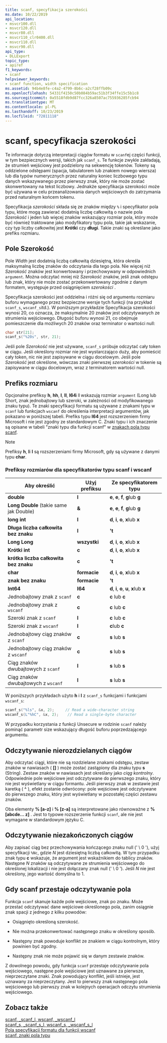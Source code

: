 ```yaml
---
title: scanf, specyfikacja szerokości
ms.date: 10/22/2019
api_location:
- msvcr100.dll
- msvcr120.dll
- msvcr80.dll
- msvcr110_clr0400.dll
- msvcr110.dll
- msvcr90.dll
api_type:
- DLLExport
topic_type:
- apiref
f1_keywords:
- scanf
helpviewer_keywords:
- scanf function, width specification
ms.assetid: 94b4e8fe-c4a2-4799-8b6c-a2cf28ffb09c
ms.openlocfilehash: 54331f4150c50b084b59ac51b3f34ffe15c5b1c8
ms.sourcegitcommit: 0a5518fdb9d87fcc326a8507ac755936285fcb94
ms.translationtype: MT
ms.contentlocale: pl-PL
ms.lasthandoff: 10/23/2019
ms.locfileid: "72811118"
---
```

# <a name="scanf-width-specification"></a>scanf, specyfikacja szerokości

Te informacje dotyczą interpretacji ciągów formatu w `scanf`ej części funkcji, w tym bezpiecznych wersji, takich jak `scanf_s`. Te funkcje zwykle zakładają, że strumień wejściowy jest podzielony na sekwencję tokenów. Tokeny są oddzielone odstępami (spacja, tabulatorem lub znakiem nowego wiersza) lub dla typów numerycznych przez naturalny koniec liczbowego typu danych wskazywanego przez pierwszy znak, który nie może zostać skonwertowany na tekst liczbowy. Jednakże specyfikacja szerokości może być używana w celu przeanalizowania danych wejściowych do zatrzymania przed naturalnym końcem tokenu.

Specyfikacja *szerokości* składa się ze znaków między `%` i specyfikator pola typu, które mogą zawierać dodatnią liczbę całkowitą o nazwie pola *Szerokość* i jeden lub więcej znaków wskazujący rozmiar pola, który może być również traktowane jako modyfikatory typu pola, takie jak wskazanie, czy typ liczby całkowitej jest **Krótki** czy **długi**. Takie znaki są określane jako prefiks rozmiaru.

## <a name="the-width-field"></a>Pole Szerokość

Pole *Width* jest dodatnią liczbą całkowitą dziesiętną, która określa maksymalną liczbę znaków do odczytania dla tego pola. Nie więcej niż *Szerokość* znaków jest konwertowany i przechowywany w odpowiednich `argument`. Można odczytać mniej niż *Szerokość* znaków, jeśli znak odstępu lub znak, który nie może zostać przekonwertowany zgodnie z danym formatem, występuje przed osiągnięciem *szerokości* .

Specyfikacja szerokości jest oddzielna i różni się od argumentu rozmiaru buforu wymaganego przez bezpieczne wersje tych funkcji (na przykład `scanf_s`, `wscanf_s`itd.). W poniższym przykładzie Specyfikacja szerokości wynosi 20, co oznacza, że maksymalnie 20 znaków jest odczytywanych ze strumienia wejściowego. Długość buforu wynosi 21, co obejmuje pomieszczenie dla możliwych 20 znaków oraz terminator o wartości null:

```C
char str[21];
scanf_s("%20s", str, 21);
```

Jeśli pole *Szerokość* nie jest używane, `scanf_s` próbuje odczytać cały token w ciągu. Jeśli określony rozmiar nie jest wystarczająco duży, aby pomieścić cały token, nic nie jest zapisywane w ciągu docelowym. Jeśli pole *Szerokość* jest określone, wówczas znaki pierwszej *szerokości* w tokenie są zapisywane w ciągu docelowym, wraz z terminatorem wartości null.

## <a name="the-size-prefix"></a>Prefiks rozmiaru

Opcjonalne prefiksy **h**, **hh**, **l**, **ll**, **I64**i **l** wskazują rozmiar `argument` (Long lub Short, znak jednobajtowy lub szeroki, w zależności od modyfikowanego znaku typu). Te znaki specyfikacji formatu są używane z znakami typu w `scanf` lub funkcjach `wscanf` do określenia interpretacji argumentów, jak pokazano w poniższej tabeli. Prefiks typu **I64** jest rozszerzeniem firmy Microsoft i nie jest zgodny ze standardowym C. Znaki typu i ich znaczenie są opisane w tabeli "znaki typu dla funkcji scanf" w [znakach pola typu scanf](../c-runtime-library/scanf-type-field-characters.md).

> [!NOTE]
> Prefiksy **h**, **l**i **l** są rozszerzeniami firmy Microsoft, gdy są używane z danymi typu **char**.

### <a name="size-prefixes-for-scanf-and-wscanf-format-type-specifiers"></a>Prefiksy rozmiarów dla specyfikatorów typu scanf i wscanf

|Aby określić|Użyj prefiksu|Ze specyfikatorem typu|
|----------------|----------------|-------------------------|
|**double**|**l**|**e**, **e**, **f**, **g**lub **g**|
|**Long Double** (takie same jak Double)|**&**|**e**, **e**, **f**, **g**lub **g**|
|**long int**|**l**|**d**, **i**, **o**, **x**lub **x**|
|**Długa liczba całkowita bez znaku**|**l**|**'t**|
|**Long Long**|**wszystki**|**d**, **i**, **o**, **x**lub **x**|
|**Krótki int**|**c**|**d**, **i**, **o**, **x**lub **x**|
|**krótka liczba całkowita bez znaku**|**c**|**'t**|
|**char**|**formacie**|**d**, **i**, **o**, **x**lub **x**|
|**znak bez znaku**|**formacie**|**'t**|
|**Int64**|**I64**|**d**, **i**, **o**, **u**, **x**lub **x**|
|Jednobajtowy znak z `scanf`|**c**|**c** lub **c**|
|Jednobajtowy znak z `wscanf`|**c**|**c** lub **c**|
|Szeroki znak z `scanf`|**l**|**c** lub **c**|
|Szeroki znak z `wscanf`|**l**|**c**lub **c**|
|Jednobajtowy ciąg znaków z `scanf`|**c**|**s** lub **s**|
|Jednobajtowy ciąg znaków z `wscanf`|**c**|**s** lub **s**|
|Ciąg znaków dwubajtowych z `scanf`|**l**|**s** lub **s**|
|Ciąg znaków dwubajtowych z `wscanf`|**l**|**s** lub **s**|

W poniższych przykładach użyto **h** i **l** z `scanf_s` funkcjami i funkcjami `wscanf_s`:

```C
scanf_s("%ls", &x, 2);     // Read a wide-character string
wscanf_s(L"%hC", &x, 2);    // Read a single-byte character
```

W przypadku korzystania z funkcji Unsecure w rodzinie `scanf` należy pominąć parametr size wskazujący długość buforu poprzedzającego argumentu.

## <a name="reading-undelimited-strings"></a>Odczytywanie nierozdzielanych ciągów

Aby odczytać ciągi, które nie są rozdzielane znakami odstępu, zestaw znaków w nawiasach ( **[]** ) może zostać zastąpiony dla znaku typu **s** (String). Zestaw znaków w nawiasach jest określany jako *ciąg kontrolny*. Odpowiednie pole wejściowe jest odczytywane do pierwszego znaku, który nie jest wyświetlany w ciągu formantu. Jeśli pierwszy znak w zestawie jest karetką ( **^** ), efekt zostanie odwrócony: pole wejściowe jest odczytywane do pierwszego znaku, który jest wyświetlany w pozostałej części zestawu znaków.

Oba elementy **% [a-z]** i **% [z-a]** są interpretowane jako równoważne z **% [abcde... z]** . Jest to typowe rozszerzenie funkcji `scanf`, ale nie jest wymagane w standardowym języku C.

## <a name="reading-unterminated-strings"></a>Odczytywanie niezakończonych ciągów

Aby zapisać ciąg bez przechowywania kończącego znaku null (' \ 0 '), użyj specyfikacji `%Nc`, gdzie *N* jest dziesiętną liczbą całkowitą. W tym przypadku znak typu **c** wskazuje, że argument jest wskaźnikiem do tablicy znaków. Następne *N* znaków są odczytywane ze strumienia wejściowego do określonej lokalizacji i nie jest dołączany znak null (' \ 0 '). Jeśli *N* nie jest określony, jego wartość domyślna to 1.

## <a name="when-scanf-stops-reading-a-field"></a>Gdy scanf przestaje odczytywanie pola

Funkcja `scanf` skanuje każde pole wejściowe, znak po znaku. Może przestać odczytywać dane wejściowe określonego pola, zanim osiągnie znak spacji z jednego z kilku powodów:

- Osiągnięto określoną szerokość.

- Nie można przekonwertować następnego znaku w określony sposób.

- Następny znak powoduje konflikt ze znakiem w ciągu kontrolnym, który powinien być zgodny.

- Następny znak nie może pojawić się w danym zestawie znaków.

Z dowolnego powodu, gdy funkcja `scanf` przestaje odczytywanie pola wejściowego, następne pole wejściowe jest uznawane za pierwsze, nieprzeczytane znaki. Znak powodujący konflikt, jeśli istnieje, jest uznawany za nieprzeczytany. Jest to pierwszy znak następnego pola wejściowego lub pierwszy znak w kolejnych operacjach odczytu strumienia wejściowego.

## <a name="see-also"></a>Zobacz także

[scanf, _scanf_l, wscanf, _wscanf_l](../c-runtime-library/reference/scanf-scanf-l-wscanf-wscanf-l.md)<br/>
[scanf_s, _scanf_s_l, wscanf_s, _wscanf_s_l](../c-runtime-library/reference/scanf-s-scanf-s-l-wscanf-s-wscanf-s-l.md)<br/>
[Pola specyfikacji formatu dla funkcji wscanf](../c-runtime-library/format-specification-fields-scanf-and-wscanf-functions.md)<br/>
[scanf, znaki pola typu](../c-runtime-library/scanf-type-field-characters.md)<br/>
